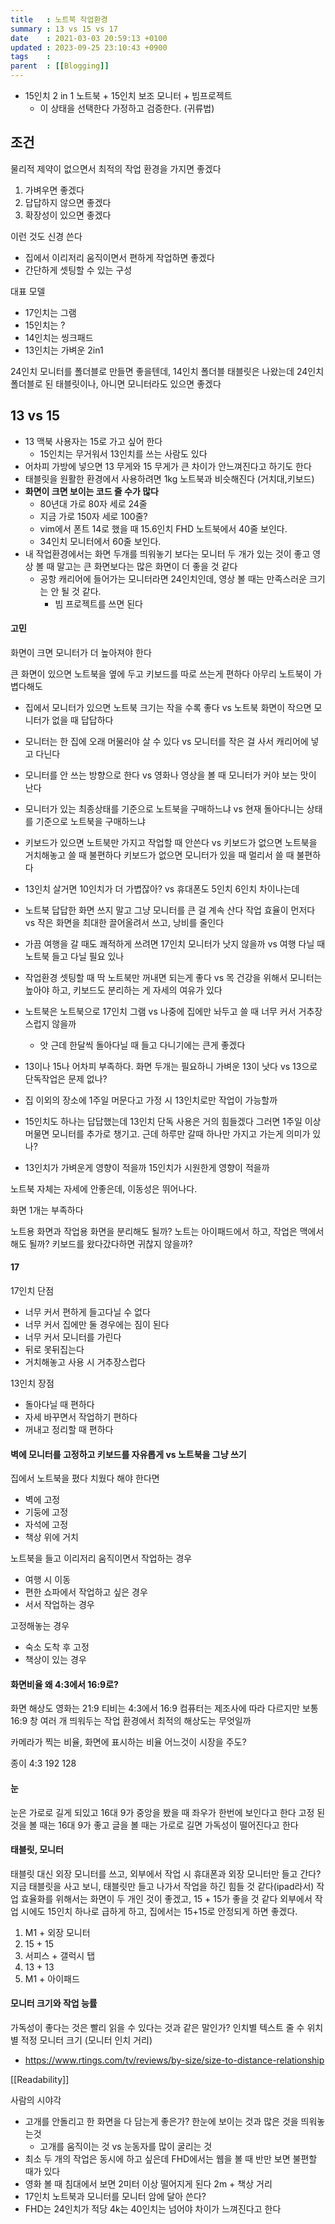 ```yaml
---
title   : 노트북 작업환경
summary : 13 vs 15 vs 17
date    : 2021-03-03 20:59:13 +0100
updated : 2023-09-25 23:10:43 +0900
tags    :
parent  : [[Blogging]]
---
```


- 15인치 2 in 1 노트북 + 15인치 보조 모니터 + 빔프로젝트
    - 이 상태을 선택한다 가정하고 검증한다. (귀류법)

## 조건
물리적 제약이 없으면서
최적의 작업 환경을 가지면 좋겠다

1. 가벼우면 좋겠다
2. 답답하지 않으면 좋겠다
3. 확장성이 있으면 좋겠다

이런 것도 신경 쓴다
- 집에서 이리저리 움직이면서 편하게 작업하면 좋겠다
- 간단하게 셋팅할 수 있는 구성

대표 모델
- 17인치는 그램
- 15인치는 ?
- 14인치는 씽크패드
- 13인치는 가벼운 2in1

24인치 모니터를 폴더블로 만들면 좋을텐데, 14인치 폴더블 태블릿은 나왔는데
24인치 폴더블로 된 태블릿이나, 아니면 모니터라도 있으면 좋겠다

## 13 vs 15
- 13 맥북 사용자는 15로 가고 싶어 한다
    - 15인치는 무거워서 13인치를 쓰는 사람도 있다
- 어차피 가방에 넣으면 13 무게와 15 무게가 큰 차이가 안느껴진다고 하기도 한다
- 태블릿을 원활한 환경에서 사용하려면 1kg 노트북과 비슷해진다 (거치대,키보드)
- **화면이 크면 보이는 코드 줄 수가 많다**
  - 80년대 가로 80자 세로 24줄
  - 지금 가로 150자 세로 100줄?
  - vim에서 폰트 14로 했을 때 15.6인치 FHD 노트북에서 40줄 보인다.
  - 34인치 모니터에서 60줄 보인다.
- 내 작업환경에서는 화면 두개를 띄워놓기 보다는 모니터 두 개가 있는 것이 좋고
  영상 볼 때 말고는 큰 화면보다는 많은 화면이 더 좋을 것 같다
  - 공항 캐리어에 들어가는 모니터라면 24인치인데, 영상 볼 때는 만족스러운
    크기는 안 될 것 같다.
    - 빔 프로젝트를 쓰면 된다

#### 고민
화면이 크면 모니터가 더 높아져야 한다

큰 화면이 있으면 노트북을 옆에 두고 키보드를 따로 쓰는게 편하다
아무리 노트북이 가볍다해도

- 집에서 모니터가 있으면 노트북 크기는 작을 수록 좋다
vs
노트북 화면이 작으면 모니터가 없을 때 답답하다

- 모니터는 한 집에 오래 머물러야 살 수 있다 vs
모니터를 작은 걸 사서 캐리어에 넣고 다닌다

- 모니터를 안 쓰는 방향으로 한다 vs
영화나 영상을 볼 때 모니터가 커야 보는 맛이 난다

- 모니터가 있는 최종상태를 기준으로 노트북을 구매하느냐 vs
현재 돌아다니는 상태를 기준으로 노트북을 구매하느냐

- 키보드가 있으면 노트북만 가지고 작업할 때 안쓴다
vs
키보드가 없으면 노트북을 거치해놓고 쓸 때 불편하다
키보드가 없으면 모니터가 있을 때 멀리서 쓸 때 불편하다

- 13인치 살거면 10인치가 더 가볍잖아? vs 휴대폰도 5인치 6인치 차이나는데

- 노트북 답답한 화면 쓰지 말고 그냥 모니터를 큰 걸 계속 산다
작업 효율이 먼저다
vs
작은 화면을 최대한 끌어올려서 쓰고, 낭비를 줄인다

- 가끔 여행을 갈 때도 쾌적하게 쓰려면 17인치 모니터가 낫지 않을까 vs
여행 다닐 때 노트북 들고 다닐 필요 있나

- 작업환경 셋팅할 때 딱 노트북만 꺼내면 되는게 좋다 vs
목 건강을 위해서 모니터는 높아야 하고, 키보드도 분리하는 게 자세의 여유가 있다

- 노트북은 노트북으로 17인치 그램
vs
나중에 집에만 놔두고 쓸 때 너무 커서 거추장스럽지 않을까
  - 앗 근데 한달씩 돌아다닐 때 들고 다니기에는 큰게 좋겠다

- 13이나 15나 어차피 부족하다. 화면 두개는 필요하니 가벼운 13이 낫다 vs
13으로 단독작업은 문제 없나?

- 집 이외의 장소에 1주일 머문다고 가정 시 13인치로만 작업이 가능할까

- 15인치도 하나는 답답했는데 13인치 단독 사용은 거의 힘들겠다
그러면 1주일 이상 머물면 모니터를 추가로 챙기고.
근데 하루만 갈때 하나만 가지고 가는게 의미가 있나?

- 13인치가 가벼운게 영향이 적을까
15인치가 시원한게 영향이 적을까


노트북 자체는 자세에 안좋은데, 이동성은 뛰어나다.

화면 1개는 부족하다

노트용 화면과 작업용 화면을 분리해도 될까?
노트는 아이패드에서 하고, 작업은 맥에서 해도 될까?
키보드를 왔다갔다하면 귀찮지 않을까?


#### 17
17인치 단점
- 너무 커서 편하게 들고다닐 수 없다
- 너무 커서 집에만 둘 경우에는 짐이 된다
- 너무 커서 모니터를 가린다
- 뒤로 못뒤집는다
- 거치해놓고 사용 시 거추장스럽다

13인치 장점
- 돌아다닐 때 편하다
- 자세 바꾸면서 작업하기 편하다
- 꺼내고 정리할 때 편하다

#### 벽에 모니터를 고정하고 키보드를 자유롭게 vs 노트북을 그냥 쓰기
집에서 노트북을 폈다 치웠다 해야 한다면
- 벽에 고정
- 기둥에 고정
- 자석에 고정
- 책상 위에 거치

노트북을 들고 이리저리 움직이면서 작업하는 경우
- 여행 시 이동
- 편한 쇼파에서 작업하고 싶은 경우
- 서서 작업하는 경우

고정해놓는 경우
- 숙소 도착 후 고정
- 책상이 있는 경우

#### 화면비율 왜 4:3에서 16:9로?
화면 해상도 영화는 21:9
티비는 4:3에서 16:9
컴퓨터는 제조사에 따라 다르지만 보통 16:9
창 여러 개 띄워두는 작업 환경에서 최적의 해상도는 무엇일까

카메라가 찍는 비율, 화면에 표시하는 비율
어느것이 시장을 주도?

종이 4:3
192 128

#### 눈
눈은 가로로 길게 되있고 16대 9가 중앙을 봤을 때 좌우가 한번에 보인다고 한다
고정 된 것을 볼 때는 16대 9가 좋고
글을 볼 때는 가로로 길면 가독성이 떨어진다고 한다

#### 태블릿, 모니터
태블릿 대신 외장 모니터를 쓰고,
외부에서 작업 시 휴대폰과 외장 모니터만 들고 간다?
지금 태블릿을 사고 보니, 태블릿만 들고 나가서 작업을 하긴 힘들 것 같다(ipad라서)
작업 효율화를 위해서는 화면이 두 개인 것이 좋겠고, 15 + 15가 좋을 것 같다
외부에서 작업 시에도 15인치 하나로 급하게 하고, 집에서는 15+15로 안정되게 하면
좋겠다.
1. M1 + 외장 모니터
2. 15 + 15
3. 서피스 + 갤럭시 탭
4. 13 + 13
5. M1 + 아이패드

#### 모니터 크기와 작업 능률
가독성이 좋다는 것은 빨리 읽을 수 있다는 것과 같은 말인가?
인치별 텍스트 줄 수
위치별 적정 모니터 크기 (모니터 인치 거리)
- https://www.rtings.com/tv/reviews/by-size/size-to-distance-relationship

[[Readability]]

사람의 시야각
- 고개를 안돌리고 한 화면을 다 담는게 좋은가?
  한눈에 보이는 것과 많은 것을 띄워놓는것
  - 고개를 움직이는 것 vs 눈동자를 많이 굴리는 것
- 최소 두 개의 작업은 동시에 하고 싶은데 FHD에서는 웹을 볼 때 반만 보면 불편할
  때가 있다
- 영화 볼 때 침대에서 보면 2미터 이상 떨어지게 된다 2m + 책상 거리
- 17인치 노트북과 모니터를 모니터 암에 달아 쓴다?
- FHD는 24인치가 적당
  4k는 40인치는 넘어야 차이가 느껴진다고 한다
